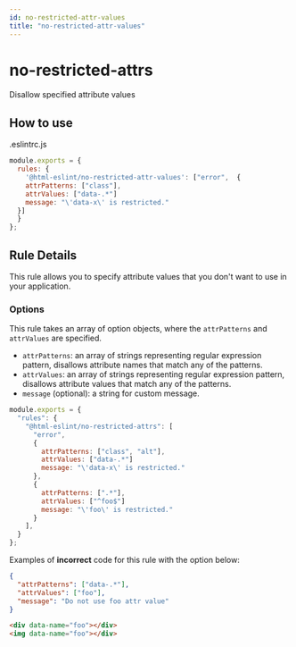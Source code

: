 ```yaml
---
id: no-restricted-attr-values
title: "no-restricted-attr-values"
---
```


# no-restricted-attrs

Disallow specified attribute values

## How to use

.eslintrc.js

```js
module.exports = {
  rules: {
    '@html-eslint/no-restricted-attr-values': ["error",  {
    attrPatterns: ["class"],
    attrValues: ["data-.*"]
    message: "\'data-x\' is restricted."
  }]
  }
};
```

## Rule Details

This rule allows you to specify attribute values that you don't want to use in your application.

### Options

This rule takes an array of option objects, where the `attrPatterns` and `attrValues` are specified.

- `attrPatterns`: an array of strings representing regular expression pattern, disallows attribute names that match any of the patterns.
- `attrValues`: an array of strings representing regular expression pattern, disallows attribute values that match any of the patterns.
- `message` (optional): a string for custom message.

```js
module.exports = {
  "rules": {
    "@html-eslint/no-restricted-attrs": [
      "error",
      {
        attrPatterns: ["class", "alt"],
        attrValues: ["data-.*"]
        message: "\'data-x\' is restricted."
      },
      {
        attrPatterns: [".*"],
        attrValues: ["^foo$"]
        message: "\'foo\' is restricted."
      }
    ],
  }
};
```

Examples of **incorrect** code for this rule with the option below:

```json
{
  "attrPatterns": ["data-.*"],
  "attrValues": ["foo"],
  "message": "Do not use foo attr value"
}
```

```html
<div data-name="foo"></div>
<img data-name="foo"></div>
```
